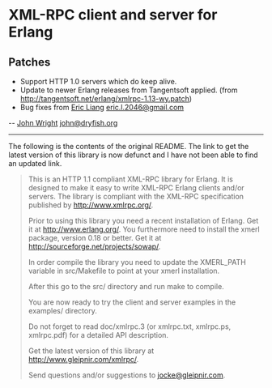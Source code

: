 XML-RPC client and server for Erlang
====================================

Patches
-------

 * Support HTTP 1.0 servers which do keep alive.
 * Update to newer Erlang releases from Tangentsoft applied.
   (from http://tangentsoft.net/erlang/xmlrpc-1.13-wy.patch)
 * Bug fixes from [Eric Liang][2] <eric.l.2046@gmail.com>

-- [John Wright][1] <john@dryfish.org>

----------------------------------------------------------------------------

The following is the contents of the original README.  The link to get the
latest version of this library is now defunct and I have not been able to
find an updated link.

> This is an HTTP 1.1 compliant XML-RPC library for Erlang. It is
> designed to make it easy to write XML-RPC Erlang clients and/or
> servers. The library is compliant with the XML-RPC specification
> published by http://www.xmlrpc.org/.
> 
> Prior to using this library you need a recent installation of
> Erlang. Get it at http://www.erlang.org/. You furthermore need to
> install the xmerl package, version 0.18 or better. Get it at
> http://sourceforge.net/projects/sowap/.
> 
> In order compile the library you need to update the XMERL_PATH
> variable in src/Makefile to point at your xmerl installation.
> 
> After this go to the src/ directory and run make to compile.
> 
> You are now ready to try the client and server examples in the
> examples/ directory.
> 
> Do not forget to read doc/xmlrpc.3 (or xmlrpc.txt, xmlrpc.ps,
> xmlrpc.pdf) for a detailed API description.
> 
> Get the latest version of this library at
> http://www.gleipnir.com/xmlrpc/.
> 
> Send questions and/or suggestions to jocke@gleipnir.com.

[1]: http://github.com/dryfish "John Wright"
[2]: http://github.com/ericliang "Eric Liang"
